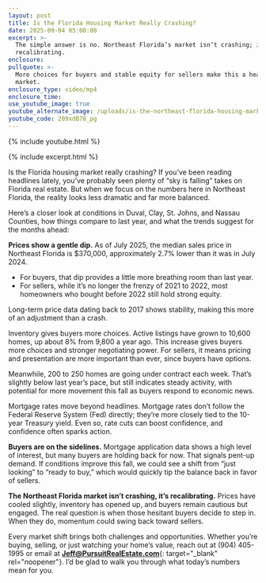 ```yaml
---
layout: post
title: Is the Florida Housing Market Really Crashing?
date: 2025-09-04 05:00:00
excerpt: >-
  The simple answer is no. Northeast Florida’s market isn’t crashing; it’s
  recalibrating.
enclosure:
pullquote: >-
  More choices for buyers and stable equity for sellers make this a healthier
  market.
enclosure_type: video/mp4
enclosure_time:
use_youtube_image: true
youtube_alternate_image: /uploads/is-the-northeast-florida-housing-market-crashing-in-2025-2.jpg
youtube_code: 209xdB78_pg
---
```

{% include youtube.html %}

{% include excerpt.html %}

Is the Florida housing market really crashing? If you’ve been reading headlines lately, you’ve probably seen plenty of “sky is falling” takes on Florida real estate. But when we focus on the numbers here in Northeast Florida, the reality looks less dramatic and far more balanced.

Here’s a closer look at conditions in Duval, Clay, St. Johns, and Nassau Counties, how things compare to last year, and what the trends suggest for the months ahead:

**Prices show a gentle dip.** As of July 2025, the median sales price in Northeast Florida is $370,000, approximately 2.7% lower than it was in July 2024.

* For buyers, that dip provides a little more breathing room than last year.
* For sellers, while it’s no longer the frenzy of 2021 to 2022, most homeowners who bought before 2022 still hold strong equity.

Long-term price data dating back to 2017 shows stability, making this more of an adjustment than a crash.

Inventory gives buyers more choices. Active listings have grown to 10,600 homes, up about 8% from 9,800 a year ago. This increase gives buyers more choices and stronger negotiating power. For sellers, it means pricing and presentation are more important than ever, since buyers have options.

Meanwhile, 200 to 250 homes are going under contract each week. That’s slightly below last year’s pace, but still indicates steady activity, with potential for more movement this fall as buyers respond to economic news.

Mortgage rates move beyond headlines. Mortgage rates don’t follow the Federal Reserve System (Fed) directly; they’re more closely tied to the 10-year Treasury yield. Even so, rate cuts can boost confidence, and confidence often sparks action.

**Buyers are on the sidelines.** Mortgage application data shows a high level of interest, but many buyers are holding back for now. That signals pent-up demand. If conditions improve this fall, we could see a shift from “just looking” to “ready to buy,” which would quickly tip the balance back in favor of sellers.

**The Northeast Florida market isn’t crashing, it’s recalibrating.** Prices have cooled slightly, inventory has opened up, and buyers remain cautious but engaged. The real question is when those hesitant buyers decide to step in. When they do, momentum could swing back toward sellers.

Every market shift brings both challenges and opportunities. Whether you’re buying, selling, or just watching your home’s value, reach out at (904) 405-1995 or email at [**Jeff@PursuitRealEstate.com**](Jeff@PursuitRealEstate.com){: target="_blank" rel="noopener"}. I’d be glad to walk you through what today’s numbers mean for you.